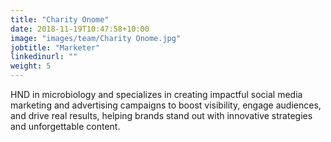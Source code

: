 ```yaml
---
title: "Charity Onome"
date: 2018-11-19T10:47:58+10:00
image: "images/team/Charity Onome.jpg"
jobtitle: "Marketer"
linkedinurl: ""
weight: 5
---
```


HND in microbiology and specializes in creating impactful social media marketing and advertising campaigns to boost visibility, engage audiences, and drive real results, helping brands stand out with innovative strategies and unforgettable content.